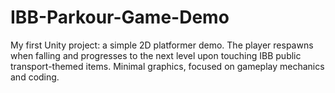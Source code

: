 # IBB-Parkour-Game-Demo
My first Unity project: a simple 2D platformer demo. The player respawns when falling and progresses to the next level upon touching IBB public transport-themed items. Minimal graphics, focused on gameplay mechanics and coding.
